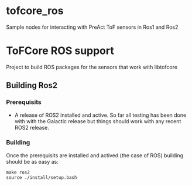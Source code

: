 # tofcore_ros
Sample nodes for interacting with PreAct ToF sensors in Ros1 and Ros2 

# ToFCore ROS support

Project to build ROS packages for the sensors that work with libtofcore


## Building Ros2

### Prerequisits

- A release of ROS2 installed and active. So far all testing has been done with
  with the Galactic release but things should work with any recent ROS2 release.


### Building

Once the prerequisits are installed and actived (the case of ROS) building should be as easy as: 
```
make ros2
source ./install/setup.bash
```